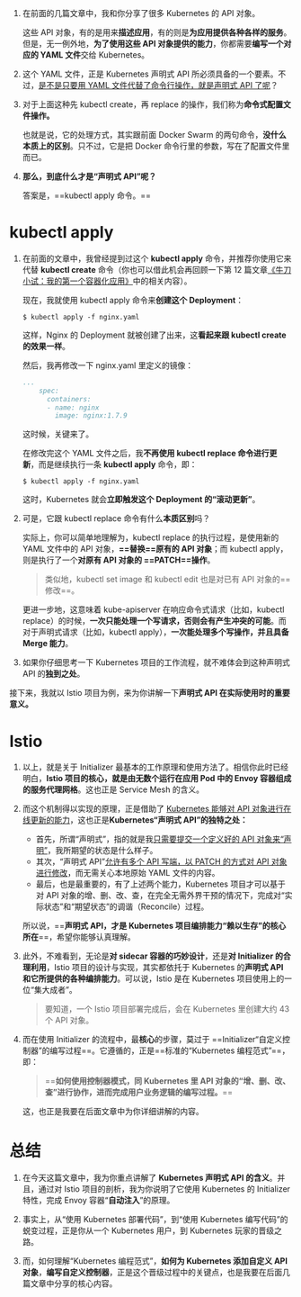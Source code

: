 



1. 在前面的几篇文章中，我和你分享了很多 Kubernetes 的 API 对象。

   这些 API 对象，有的是用来**描述应用**，有的则是**为应用提供各种各样的服务**。但是，无一例外地，**为了使用这些 API 对象提供的能力**，你都需要**编写一个对应的 YAML 文件**交给 Kubernetes。

2. 这个 YAML 文件，正是 Kubernetes 声明式 API 所必须具备的一个要素。不过，<u>是不是只要用 YAML 文件代替了命令行操作，就是声明式 API 了呢</u>？

3. 对于上面这种先 kubectl create，再 replace 的操作，我们称为**命令式配置文件操作。**

   也就是说，它的处理方式，其实跟前面 Docker Swarm 的两句命令，**没什么本质上的区别**。只不过，它是把 Docker 命令行里的参数，写在了配置文件里而已。

4. **那么，到底什么才是“声明式 API”呢？**

   答案是，==kubectl apply 命令。==



# kubectl apply

1. 在前面的文章中，我曾经提到过这个 **kubectl apply** 命令，并推荐你使用它来代替 **kubectl create** 命令（你也可以借此机会再回顾一下第 12 篇文章[《牛刀小试：我的第一个容器化应用》](https://time.geekbang.org/column/article/40008)中的相关内容）。

   现在，我就使用 kubectl apply 命令来**创建这个 Deployment**：

   ```shell
   $ kubectl apply -f nginx.yaml
   ```

   这样，Nginx 的 Deployment 就被创建了出来，这**看起来跟 kubectl create 的效果一样**。

   然后，我再修改一下 nginx.yaml 里定义的镜像：

   ```yaml
   ...
       spec:
         containers:
         - name: nginx
           image: nginx:1.7.9
   ```

   这时候，关键来了。

   在修改完这个 YAML 文件之后，我**不再使用 kubectl replace 命令进行更新**，而是继续执行一条 **kubectl apply** 命令，即：

   ```shell
   $ kubectl apply -f nginx.yaml
   ```

   这时，Kubernetes 就会**立即触发这个 Deployment 的“滚动更新”**。

2. 可是，它跟 kubectl replace 命令有什么**本质区别**吗？

   实际上，你可以简单地理解为，kubectl replace 的执行过程，是使用新的 YAML 文件中的 API 对象，**==替换==原有的 API 对象**；而 kubectl apply，则是执行了一个**对原有 API 对象的 ==PATCH==操作**。

   > 类似地，kubectl set image 和 kubectl edit 也是对已有 API 对象的==修改==。

   更进一步地，这意味着 kube-apiserver 在响应命令式请求（比如，kubectl replace）的时候，**一次只能处理一个写请求，否则会有产生冲突的可能**。而对于声明式请求（比如，kubectl apply），**一次能处理多个写操作，并且具备 Merge 能力**。

3. 如果你仔细思考一下 Kubernetes 项目的工作流程，就不难体会到这种声明式 API 的**独到之处**。





接下来，我就以 Istio 项目为例，来为你讲解一下**声明式 API 在实际使用时的重要意义。**

# Istio

1. 以上，就是关于 Initializer 最基本的工作原理和使用方法了。相信你此时已经明白，**Istio 项目的核心，就是由无数个运行在应用 Pod 中的 Envoy 容器组成的服务代理网格**。这也正是 Service Mesh 的含义。

2. 而这个机制得以实现的原理，正是借助了 <u>Kubernetes 能够对 API 对象进行在线更新的能力</u>，这也正是**Kubernetes“声明式 API”的独特之处：**

   - 首先，所谓“声明式”，指的就是我<u>只需要提交一个定义好的 API 对象来“声明”</u>，我所期望的状态是什么样子。
   - 其次，“声明式 API”<u>允许有多个 API 写端，以 PATCH 的方式对 API 对象进行修改</u>，而无需关心本地原始 YAML 文件的内容。
   - 最后，也是最重要的，有了上述两个能力，Kubernetes 项目才可以基于对 API 对象的增、删、改、查，在完全无需外界干预的情况下，完成对“实际状态”和“期望状态”的调谐（Reconcile）过程。

   所以说，==**声明式 API，才是 Kubernetes 项目编排能力“赖以生存”的核心所在**==，希望你能够认真理解。

3. 此外，不难看到，无论是**对 sidecar 容器的巧妙设计**，还是**对 Initializer 的合理利用**，Istio 项目的设计与实现，其实都依托于 Kubernetes 的**声明式 API 和它所提供的各种编排能力**。可以说，Istio 是在 Kubernetes 项目使用上的一位“集大成者”。

   > 要知道，一个 Istio 项目部署完成后，会在 Kubernetes 里创建大约 43 个 API 对象。

4. 而在使用 Initializer 的流程中，最**核心**的步骤，莫过于 ==Initializer“自定义控制器”的编写过程==。它遵循的，正是==标准的“Kubernetes 编程范式”==，即：

   > ==**如何使用控制器模式，同 Kubernetes 里 API 对象的“增、删、改、查”进行协作，进而完成用户业务逻辑的编写过程。**==

   这，也正是我要在后面文章中为你详细讲解的内容。



# 总结

1. 在今天这篇文章中，我为你重点讲解了 **Kubernetes 声明式 API 的含义**。并且，通过对 Istio 项目的剖析，我为你说明了它使用 Kubernetes 的 Initializer 特性，完成 Envoy 容器“**自动注入**”的原理。

2. 事实上，从“使用 Kubernetes 部署代码”，到“使用 Kubernetes 编写代码”的蜕变过程，正是你从一个 Kubernetes 用户，到 Kubernetes 玩家的晋级之路。

3. 而，如何理解“Kubernetes 编程范式”，**如何为 Kubernetes 添加自定义 API 对象**，**编写自定义控制器**，正是这个晋级过程中的关键点，也是我要在后面几篇文章中分享的核心内容。

   